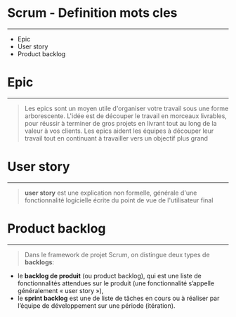 # Scrum - Definition mots cles
___
- Epic
- User story
- Product backlog


# Epic
___
> Les epics sont un moyen utile d'organiser votre travail sous une forme arborescente. L'idée est de découper le travail en morceaux livrables, pour réussir à terminer de gros projets en livrant tout au long de la valeur à vos clients. Les epics aident les équipes à découper leur travail tout en continuant à travailler vers un objectif plus grand
# User story
___
> **user story** est une explication non formelle, générale d'une fonctionnalité logicielle écrite du point de vue de l'utilisateur final

# Product backlog
___
>Dans le framework de projet Scrum, on distingue deux types de **backlogs**:
- le **backlog de produit** (ou product backlog), qui est une liste de fonctionnalités attendues sur le produit (une fonctionnalité s’appelle généralement « user story »),
- le **sprint backlog** est une de liste de tâches en cours ou à réaliser par l’équipe de développement sur une période (itération).
